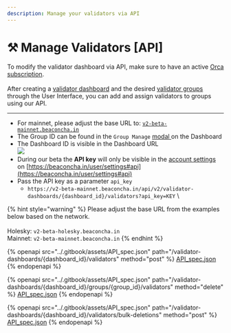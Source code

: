 ```yaml
---
description: Manage your validators via API
---
```


# ⚒️ Manage Validators \[API]

To modify the validator dashboard via API, make sure to have an active [Orca subscription](https://v2-beta-holesky.beaconcha.in/pricing).\
\
After creating a [validator dashboard](https://v2-beta-holesky.beaconcha.in/) and the desired [validator groups](validator-groups.md) through the User Interface, you can add and assign validators to groups using our API.

***

* For mainnet, please adjust the base URL to: [`v2-beta-mainnet.beaconcha.in`](https://v2-beta-mainnet.beaconcha.in/)
* The Group ID can be found in the `Group Manage` [modal ](validator-groups.md)on the Dashboard
* The Dashboard ID is visible in the Dashboard URL\
  &#x20; ![](broken-reference)
* During our beta the **API key** will only be visible in the [account settings](https://beaconcha.in/user/settings#api) on [https://beaconcha.in/user/settings#api](https://beaconcha.in/user/settings#api)
* Pass the API key as a parameter `api_key`
  * `https://v2-beta-mainnet.beaconcha.in/api/v2/validator-dashboards/{dashboard_id}/validators?api_key=KEY`    \


{% hint style="warning" %}
Please adjust the base URL from the examples below based on the network. \
\
Holesky: `v2-beta-holesky.beaconcha.in`\
Mainnet: `v2-beta-mainnet.beaconcha.in`&#x20;
{% endhint %}

{% openapi src="../.gitbook/assets/API_spec.json" path="/validator-dashboards/{dashboard_id}/validators" method="post" %}
[API_spec.json](../.gitbook/assets/API_spec.json)
{% endopenapi %}

{% openapi src="../.gitbook/assets/API_spec.json" path="/validator-dashboards/{dashboard_id}/groups/{group_id}/validators" method="delete" %}
[API_spec.json](../.gitbook/assets/API_spec.json)
{% endopenapi %}

{% openapi src="../.gitbook/assets/API_spec.json" path="/validator-dashboards/{dashboard_id}/validators/bulk-deletions" method="post" %}
[API_spec.json](../.gitbook/assets/API_spec.json)
{% endopenapi %}

